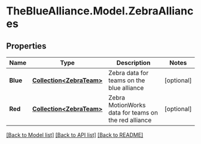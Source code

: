 # TheBlueAlliance.Model.ZebraAlliances

## Properties

Name | Type | Description | Notes
------------ | ------------- | ------------- | -------------
**Blue** | [**Collection&lt;ZebraTeam&gt;**](ZebraTeam.md) | Zebra data for teams on the blue alliance | [optional] 
**Red** | [**Collection&lt;ZebraTeam&gt;**](ZebraTeam.md) | Zebra MotionWorks data for teams on the red alliance | [optional] 

[[Back to Model list]](../../README.md#documentation-for-models) [[Back to API list]](../../README.md#documentation-for-api-endpoints) [[Back to README]](../../README.md)

